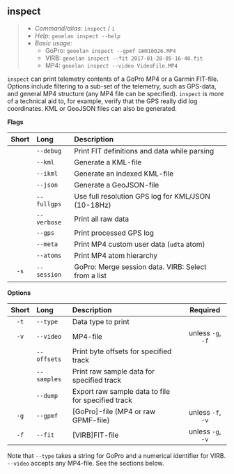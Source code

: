 ## inspect

> - *Command/alias:* `inspect` / `i`
> - *Help:* `geoelan inspect --help`
> - *Basic usage:*
>   - GoPro: `geoelan inspect --gpmf GH010026.MP4`
>   - VIRB: `geoelan inspect --fit 2017-01-28-05-16-40.fit`
>   - MP4: `geoelan inspect --video VideoFile.MP4`

`inspect` can print telemetry contents of a GoPro MP4 or a Garmin FIT-file. Options include filtering to a sub-set of the telemetry, such as GPS-data, and general MP4 structure (any MP4 file can be specified). `inspect` is more of a technical aid to, for example, verify that the GPS really did log coordinates. KML or GeoJSON files can also be generated.

**Flags**

| Short | Long        | Description
| :---: | :---------- | :--------------------------------
|       | `--debug`   | Print FIT definitions and data while parsing
|       | `--kml`     | Generate a KML-file
|       | `--ikml`    | Generate an indexed KML-file
|       | `--json`    | Generate a GeoJSON-file
|       | `--fullgps` | Use full resolution GPS log for KML/JSON (10-18Hz)
|       | `--verbose` | Print all raw data
|       | `--gps`     | Print processed GPS log
|       | `--meta`    | Print MP4 custom user data (`udta` atom)
|       | `--atoms`   | Print MP4 atom hierarchy
| `-s`  | `--session` | GoPro: Merge session data. VIRB: Select from a list

**Options**

| Short | Long           | Description                               |  Required
| :---: | :------------- | :---------------------------------------- |  :------:
| `-t`  | `--type`       | Data type to print                        |
| `-v`  | `--video`      | MP4-file                                  | unless `-g`, `-f`
|       | `--offsets`    | Print byte offsets for specified track    |
|       | `--samples`    | Print raw sample data for specified track |
|       | `--dump`       | Export raw sample data to file for specified track |
| `-g`  | `--gpmf`       | \[GoPro\]-file (MP4 or raw GPMF-file)     |  unless `-f`, `-v`
| `-f`  | `--fit`        | \[VIRB\]FIT-file                          |  unless `-g`, `-v`

Note that `--type` takes a string for GoPro and a numerical identifier for VIRB. `--video` accepts any MP4-file. See the sections below.